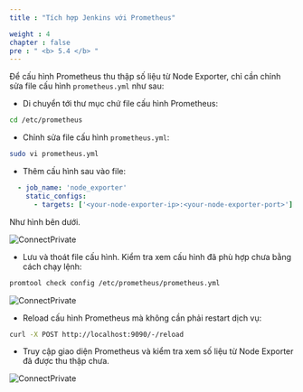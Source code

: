 ```yaml
---
title : "Tích hợp Jenkins với Prometheus"

weight : 4
chapter : false
pre : " <b> 5.4 </b> "
---
```


Để cấu hình Prometheus thu thập số liệu từ Node Exporter, chỉ cần chỉnh sửa file cấu hình `prometheus.yml` như sau:

- Di chuyển tới thư mục chứ file cấu hình Prometheus:

```bash
cd /etc/prometheus
```

- Chỉnh sửa file cấu hình `prometheus.yml`:

```bash
sudo vi prometheus.yml
```

- Thêm cấu hình sau vào file:

```yaml
  - job_name: 'node_exporter'
    static_configs:
      - targets: ['<your-node-exporter-ip>:<your-node-exporter-port>']
```

Như hình bên dưới.

![ConnectPrivate](/images/anh73.png)

- Lưu và thoát file cấu hình. Kiểm tra xem cấu hình đã phù hợp chưa bằng cách chạy lệnh:

```bash
promtool check config /etc/prometheus/prometheus.yml
```

![ConnectPrivate](/images/anh74.png)

- Reload cấu hình Prometheus mà không cần phải restart dịch vụ:

```bash
curl -X POST http://localhost:9090/-/reload
```

- Truy cập giao diện Prometheus và kiểm tra xem số liệu từ Node Exporter đã được thu thập chưa.

![ConnectPrivate](/images/anh76.png)







